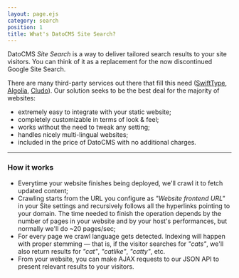 ```yaml
---
layout: page.ejs
category: search
position: 1
title: What's DatoCMS Site Search?
---
```


DatoCMS *Site Search* is a way to deliver tailored search results to your site visitors. You can think of it as a replacement for the now discontinued Google Site Search.

There are many third-party services out there that fill this need ([SwiftType](https://swiftype.com/), [Algolia](https://www.algolia.com/), [Cludo](https://www.cludo.com/)). Our solution seeks to be the best deal for the majority of websites:

* extremely easy to integrate with your static website;
* completely customizable in terms of look & feel;
* works without the need to tweak any setting;
* handles nicely multi-lingual websites;
* included in the price of DatoCMS with no additional charges.

--- 

### How it works

* Everytime your website finishes being deployed, we'll crawl it to fetch updated content;
* Crawling starts from the URL you configure as *"Website frontend URL"* in your Site settings and recursively follows all the hyperlinks pointing to your domain. The time needed to finish the operation depends by the number of pages in your website and by your host's performances, but normally we'll do ~20 pages/sec;
* For every page we crawl language gets detected. Indexing will happen with proper stemming — that is, if the visitor searches for *"cats"*, we'll also return results for *"cat"*, *"catlike"*, *"catty"*, etc.
* From your website, you can make AJAX requests to our JSON API to present relevant results to your visitors.
